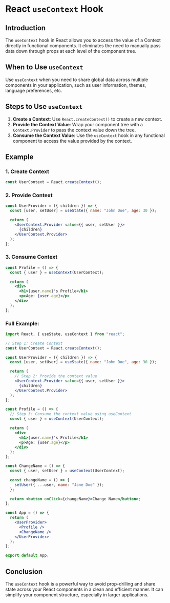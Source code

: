 
# React `useContext` Hook

## Introduction
The `useContext` hook in React allows you to access the value of a Context directly in functional components. It eliminates the need to manually pass data down through props at each level of the component tree.

## When to Use `useContext`
Use `useContext` when you need to share global data across multiple components in your application, such as user information, themes, language preferences, etc.

## Steps to Use `useContext`

1. **Create a Context**: Use `React.createContext()` to create a new context.
2. **Provide the Context Value**: Wrap your component tree with a `Context.Provider` to pass the context value down the tree.
3. **Consume the Context Value**: Use the `useContext` hook in any functional component to access the value provided by the context.

## Example

### 1. Create Context
```jsx
const UserContext = React.createContext();
```

### 2. Provide Context
```jsx
const UserProvider = ({ children }) => {
  const [user, setUser] = useState({ name: "John Doe", age: 30 });

  return (
    <UserContext.Provider value={{ user, setUser }}>
      {children}
    </UserContext.Provider>
  );
};
```

### 3. Consume Context
```jsx
const Profile = () => {
  const { user } = useContext(UserContext);

  return (
    <div>
      <h1>{user.name}'s Profile</h1>
      <p>Age: {user.age}</p>
    </div>
  );
};
```

### Full Example:
```jsx
import React, { useState, useContext } from "react";

// Step 1: Create Context
const UserContext = React.createContext();

const UserProvider = ({ children }) => {
  const [user, setUser] = useState({ name: "John Doe", age: 30 });

  return (
    // Step 2: Provide the context value
    <UserContext.Provider value={{ user, setUser }}>
      {children}
    </UserContext.Provider>
  );
};

const Profile = () => {
  // Step 3: Consume the context value using useContext
  const { user } = useContext(UserContext);

  return (
    <div>
      <h1>{user.name}'s Profile</h1>
      <p>Age: {user.age}</p>
    </div>
  );
};

const ChangeName = () => {
  const { user, setUser } = useContext(UserContext);

  const changeName = () => {
    setUser({ ...user, name: "Jane Doe" });
  };

  return <button onClick={changeName}>Change Name</button>;
};

const App = () => {
  return (
    <UserProvider>
      <Profile />
      <ChangeName />
    </UserProvider>
  );
};

export default App;
```

## Conclusion
The `useContext` hook is a powerful way to avoid prop-drilling and share state across your React components in a clean and efficient manner. It can simplify your component structure, especially in larger applications.